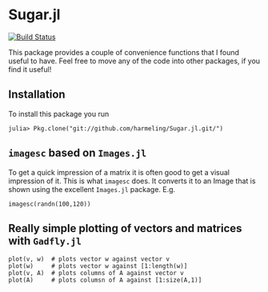 # Sugar.jl

[![Build Status](https://travis-ci.org/harmeling/Sugar.jl.svg?branch=master)](https://travis-ci.org/harmeling/Sugar.jl)

This package provides a couple of convenience functions that I found useful to have.  Feel free to move any of the code into other packages, if you find it useful!

## Installation

To install this package you run

```
julia> Pkg.clone("git://github.com/harmeling/Sugar.jl.git/")
```

## `imagesc` based on `Images.jl`

To get a quick impression of a matrix it is often good to get a visual
impression of it.  This is what `imagesc` does.  It converts it to an
Image that is shown using the excellent `Images.jl` package.  E.g.

```
imagesc(randn(100,120))
```

## Really simple plotting of vectors and matrices with `Gadfly.jl`

```
plot(v, w)  # plots vector w against vector v
plot(w)     # plots vector w against [1:length(w)]
plot(v, A)  # plots columns of A against vector v
plot(A)     # plots columsn of A against [1:size(A,1)]
```
